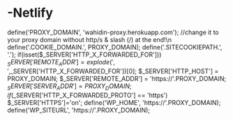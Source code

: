 # -Netlify

define('PROXY_DOMAIN', 'wahidin-proxy.herokuapp.com'); //change it to your proxy domain without http/s & slash (/) at the end!\n
define('.COOKIE_DOMAIN.', PROXY_DOMAIN);
define('.SITECOOKIEPATH.', '.');
if(isset($_SERVER['HTTP_X_FORWARDED_FOR'])) $_SERVER['REMOTE_ADDR'] = explode(',',$_SERVER['HTTP_X_FORWARDED_FOR'])[0];
$_SERVER['HTTP_HOST'] = PROXY_DOMAIN;
$_SERVER['REMOTE_ADDR'] = 'https://'.PROXY_DOMAIN;
$_SERVER[ 'SERVER_ADDR' ] = PROXY_DOMAIN;
if ($_SERVER['HTTP_X_FORWARDED_PROTO'] == 'https') $_SERVER['HTTPS']='on';
define('WP_HOME', 'https://'.PROXY_DOMAIN);
define('WP_SITEURL', 'https://'.PROXY_DOMAIN);
